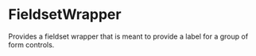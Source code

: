 # FieldsetWrapper

Provides a fieldset wrapper that is meant to provide a label for a group of form controls.